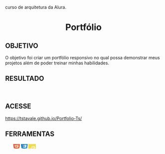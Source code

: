 curso de arquitetura da Alura. 



<h1 align="center"> Portfólio </h1>

<h2>OBJETIVO</h2>

O objetivo foi criar um portfólio responsivo no qual possa demonstrar meus projetos além de poder treinar minhas habilidades. 

<h2> RESULTADO</h2>

<img src="">

<h2>ACESSE</h2>

https://tstavale.github.io/Portfolio-Ts/

<h2>FERRAMENTAS</h2>

<ul style="display: flex;">
  <li style="list-style: none;"><img align="center" alt="HTML" height="15" width="25" src="https://raw.githubusercontent.com/devicons/devicon/master/icons/html5/html5-original.svg"></li>

  <li style="list-style: none;"><img align="center" alt="CSS" height="15" width="25" src="https://raw.githubusercontent.com/devicons/devicon/master/icons/css3/css3-original.svg"></li>

  <li style="list-style: none;"><img align="center" alt="Js" height="15" width="25" src="https://raw.githubusercontent.com/devicons/devicon/master/icons/javascript/javascript-plain.svg"></li>
</ul>